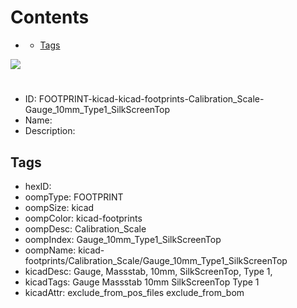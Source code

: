 



Contents
========

* [](#)
	* [Tags](#tags)
  
![][im]
# 

- ID: FOOTPRINT-kicad-kicad-footprints-Calibration_Scale-Gauge_10mm_Type1_SilkScreenTop
- Name: 
- Description: 

## Tags

- hexID: 
- oompType: FOOTPRINT
- oompSize: kicad
- oompColor: kicad-footprints
- oompDesc: Calibration_Scale
- oompIndex: Gauge_10mm_Type1_SilkScreenTop
- oompName: kicad-footprints/Calibration_Scale/Gauge_10mm_Type1_SilkScreenTop
- kicadDesc: Gauge, Massstab, 10mm, SilkScreenTop, Type 1,
- kicadTags: Gauge Massstab 10mm SilkScreenTop Type 1
- kicadAttr: exclude_from_pos_files exclude_from_bom



[im]: image.png
